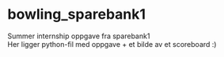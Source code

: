 # bowling_sparebank1
Summer internship oppgave fra sparebank1  
Her ligger python-fil med oppgave + et bilde av et scoreboard :)

